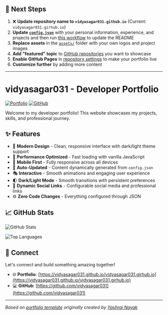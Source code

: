 ## 🚀 Next Steps

1. ❌ **Update repository name to `vidyasagar031.github.io`** (Current: `vidyasagar031.girhub.io`)
2. **Update [`config.json`](https://github.com/vidyasagar031/vidyasagar031.girhub.io/blob/main/config.json)** with your personal information, experience, and projects and then run [this workflow](https://github.com/vidyasagar031/vidyasagar031.girhub.io/actions/workflows/update-readme.yml) to update the README
3. **Replace assets** in the [`assets/`](https://github.com/vidyasagar031/vidyasagar031.girhub.io/tree/main/assets/) folder with your own logos and project images
4. **Add "featured" topic** to [GitHub repositories](https://github.com/vidyasagar031?tab=repositories) you want to showcase
5. **Enable GitHub Pages** in [repository settings](https://github.com/vidyasagar031/vidyasagar031.girhub.io/settings/pages) to make your portfolio live
6. **Customize further** by adding more content

---

# vidyasagar031 - Developer Portfolio

<div align="left">
  
[![Portfolio](https://img.shields.io/badge/🌐_Visit_Portfolio-Live-brightgreen?style=for-the-badge)](https://vidyasagar031.github.io/vidyasagar031.girhub.io)
[![GitHub](https://img.shields.io/badge/GitHub-Profile-181717?style=for-the-badge&logo=github)](https://github.com/vidyasagar031)

</div>

Welcome to my developer portfolio! This website showcases my projects, skills, and professional journey.

## ✨ Features

- 🎨 **Modern Design** - Clean, responsive interface with dark/light theme support
- 🚀 **Performance Optimized** - Fast loading with vanilla JavaScript
- 📱 **Mobile First** - Fully responsive across all devices
- 🔄 **Auto-Updated** - Content dynamically generated from `config.json`
- 🎭 **Interactive** - Smooth animations and engaging user experience
- 🌓 **Dark/Light Mode** - Smooth transitions with persistent preferences
- 🔗 **Dynamic Social Links** - Configurable social media and professional links
- ⚙️ **Zero Code Changes** - Everything configured through JSON

## 📈 GitHub Stats

<div align="left">

![GitHub Stats](https://github-readme-stats.vercel.app/api?username=vidyasagar031&theme=dark&hide_border=true&include_all_commits=true&count_private=true)

![Top Languages](https://github-readme-stats.vercel.app/api/top-langs/?username=vidyasagar031&theme=dark&hide_border=true&include_all_commits=true&count_private=true&layout=compact)

</div>

## 🤝 Connect

Let's connect and build something amazing together!

- 🌐 **Portfolio**: [https://vidyasagar031.github.io/vidyasagar031.girhub.io](https://vidyasagar031.github.io/vidyasagar031.girhub.io)
- 💻 **GitHub**: [https://github.com/vidyasagar031](https://github.com/vidyasagar031)

---

*Based on [portfolio template](https://github.com/yashrajnayak/developer-portfolio) originally created by [Yashraj Nayak](https://github.com/yashrajnayak)*